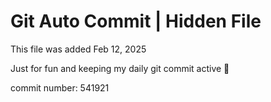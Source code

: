 # Git Auto Commit | Hidden File

This file was added Feb 12, 2025

Just for fun and keeping my daily git commit active 🤪

commit number: 541921
